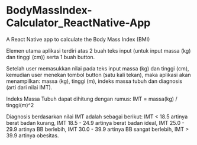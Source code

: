 # BodyMassIndex-Calculator_ReactNative-App
A React Native app to calculate the Body Mass Index (BMI)

Elemen utama aplikasi terdiri atas 2 buah teks input (untuk input massa (kg) dan tinggi (cm)) serta 1 buah button.

Setelah user memasukkan nilai pada teks input massa (kg) dan tinggi (cm), kemudian user menekan tombol button (satu kali tekan), maka aplikasi akan menampilkan: massa (kg), tinggi (m), indeks massa tubuh dan diagnosis (arti dari nilai IMT).

Indeks Massa Tubuh dapat dihitung dengan rumus:
IMT = massa(kg) / tinggi(m)^2

Diagnosis berdasarkan nilai IMT adalah sebagai berikut:
IMT < 18.5 artinya berat badan kurang,
IMT 18.5 - 24.9 artinya berat badan ideal,
IMT 25.0 - 29.9 artinya BB berlebih,
IMT 30.0 - 39.9 artinya BB sangat berlebih,
IMT > 39.9 artinya obesitas.
